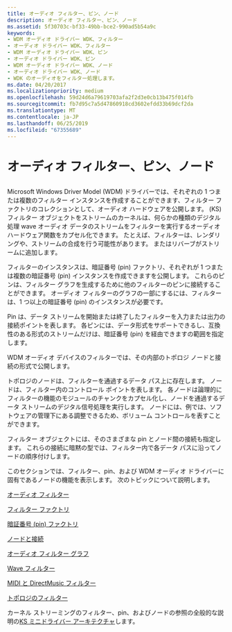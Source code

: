 ```yaml
---
title: オーディオ フィルター、ピン、ノード
description: オーディオ フィルター、ピン、ノード
ms.assetid: 5f30703c-bf33-49bb-bce2-990ad5b54a9c
keywords:
- WDM オーディオ ドライバー WDK、フィルター
- オーディオ ドライバー WDK、フィルター
- WDM オーディオ ドライバー WDK、ピン
- オーディオ ドライバー WDK、ピン
- WDM オーディオ ドライバー WDK、ノード
- オーディオ ドライバー WDK、ノード
- WDK のオーディオをフィルター処理します。
ms.date: 04/20/2017
ms.localizationpriority: medium
ms.openlocfilehash: 59d24d6a79619703afa2f2d3e0cb13b475f014fb
ms.sourcegitcommit: fb7d95c7a5d47860918cd3602efdd33b69dcf2da
ms.translationtype: MT
ms.contentlocale: ja-JP
ms.lasthandoff: 06/25/2019
ms.locfileid: "67355689"
---
```

# <a name="audio-filters-pins-and-nodes"></a>オーディオ フィルター、ピン、ノード


## <span id="audio_filters_pins_and_nodes"></span><span id="AUDIO_FILTERS_PINS_AND_NODES"></span>


Microsoft Windows Driver Model (WDM) ドライバーでは、それぞれの 1 つまたは複数のフィルター インスタンスを作成することができます、フィルター ファクトリのコレクションとして、オーディオ ハードウェアを公開します。 (KS) フィルター オブジェクトをストリームのカーネルは、何らかの種類のデジタル処理 wave オーディオ データのストリームをフィルターを実行するオーディオ ハードウェア関数をカプセル化できます。 たとえば、フィルターは、レンダリングや、ストリームの合成を行う可能性があります。 またはリバーブがストリームに追加します。

フィルターのインスタンスは、暗証番号 (pin) ファクトリ、それぞれが 1 つまたは複数の暗証番号 (pin) インスタンスを作成できますを公開します。 これらのピンは、フィルター グラフを生成するために他のフィルターのピンに接続することができます。 オーディオ フィルターのグラフの一部にするには、フィルターは、1 つ以上の暗証番号 (pin) のインスタンスが必要です。

Pin は、データ ストリームを開始または終了したフィルターを入力または出力の接続ポイントを表します。 各ピンには、データ形式をサポートできるし、互換性のある形式のストリームだけは、暗証番号 (pin) を経由できますの範囲を指定します。

WDM オーディオ デバイスのフィルターでは、その内部のトポロジ ノードと接続の形式で公開します。

トポロジのノードは、フィルターを通過するデータ パス上に存在します。 ノードは、フィルター内のコントロール ポイントを表します。 各ノードは論理的にフィルターの機能のモジュールのチャンクをカプセル化し、ノードを通過するデータ ストリームのデジタル信号処理を実行します。 ノードには、例では、ソフトウェアの管理下にある調整できるため、ボリューム コントロールを表すことができます。

フィルター オブジェクトには、そのさまざまな pin とノード間の接続も指定します。 これらの接続に暗黙の型では、フィルター内で各データ パスに沿ってノードの順序付けします。

このセクションでは、フィルター、pin、および WDM オーディオ ドライバーに固有であるノードの機能を表示します。 次のトピックについて説明します。

[オーディオ フィルター](audio-filters.md)

[フィルター ファクトリ](filter-factories.md)

[暗証番号 (pin) ファクトリ](pin-factories.md)

[ノードと接続](nodes-and-connections.md)

[オーディオ フィルター グラフ](audio-filter-graphs.md)

[Wave フィルター](wave-filters.md)

[MIDI と DirectMusic フィルター](midi-and-directmusic-filters.md)

[トポロジのフィルター](topology-filters.md)

カーネル ストリーミングのフィルター、pin、およびノードの参照の全般的な説明の[KS ミニドライバー アーキテクチャ](https://docs.microsoft.com/windows-hardware/drivers/stream/ks-minidriver-architecture)します。

 

 





